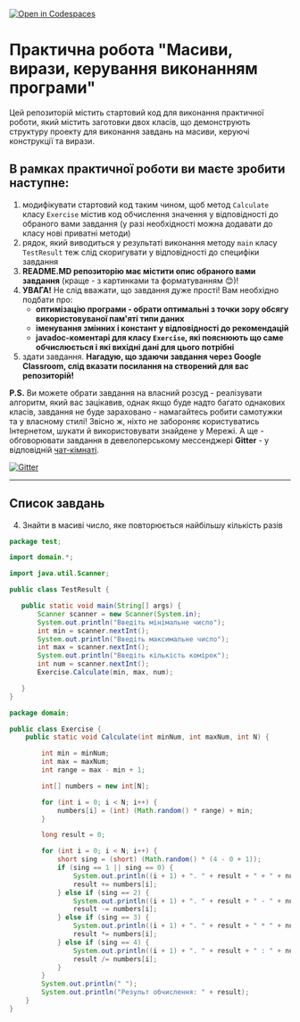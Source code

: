 [![Open in Codespaces](https://classroom.github.com/assets/launch-codespace-f4981d0f882b2a3f0472912d15f9806d57e124e0fc890972558857b51b24a6f9.svg)](https://classroom.github.com/open-in-codespaces?assignment_repo_id=10196756)
# Практична робота "Масиви, вирази, керування виконанням програми"

Цей репозиторій містить стартовий код для виконання практичної роботи, який містить заготовки двох класів, що демонструють структуру проекту для виконання завдань на масиви, керуючі конструкції та вирази.

## В рамках практичної роботи ви маєте зробити наступне:
1. модифікувати стартовий код таким чином, щоб метод ```Calculate``` класу ```Exercise``` містив код обчислення значення у відповідності до обраного вами завдання (у разі необхідності можна додавати до класу нові приватні методи)
2. рядок, який виводиться у результаті виконання методу ```main``` класу ```TestResult``` теж слід скоригувати у відповідності до специфіки завдання
3. **README.MD репозиторію має містити опис обраного вами завдання** (краще - з картинками та форматуванням :blush:)!
4. **УВАГА!** Не слід вважати, що завдання дуже прості! Вам необхідно подбати про:
    * **оптимізацію програми - обрати оптимальні з точки зору обсягу використовуваної пам'яті типи даних**
    * **іменування змінних і констант у відповідності до рекомендацій**
    * **javadoc-коментарі для класу ```Exercise```, які пояснюють що саме обчислюється і які вихідні дані для цього потрібні**
5. здати завдання. **Нагадую, що здаючи завдання через Google Classroom, слід вказати посилання на створений для вас репозиторій!**

**P.S.** Ви можете обрати завдання на власний розсуд - реалізувати алгоритм, який вас зацікавив, однак якщо буде надто багато однакових класів, завдання не буде зараховано - намагайтесь робити самотужки та у власному стилі! Звісно ж, ніхто не забороняє користуватись Інтернетом, шукати й використовувати знайдене у Мережі. А ще - обговорювати завдання в девелоперському мессенджері **Gitter** - у відповідній [чат-кімнаті](https://gitter.im/PPC-SE-2020/OOP?utm_source=share-link&utm_medium=link&utm_campaign=share-link).

[![Gitter](https://badges.gitter.im/PPC-SE-2020/OOP.svg)](https://gitter.im/PPC-SE-2020/OOP?utm_source=badge&utm_medium=badge&utm_campaign=pr-badge)

----

## Список завдань
4. Знайти в масиві число, яке повторюється найбільшу кількість разів

 ```java
package test;

import domain.*;

import java.util.Scanner;

public class TestResult {

    public static void main(String[] args) {
        Scanner scanner = new Scanner(System.in);
        System.out.println("Введіть мінімальне число");
        int min = scanner.nextInt();
        System.out.println("Введіть максимальне число");
        int max = scanner.nextInt();
        System.out.println("Введіть кількість комірок");
        int num = scanner.nextInt();
        Exercise.Calculate(min, max, num);

    }
}
```
```java
package domain;

public class Exercise {
    public static void Calculate(int minNum, int maxNum, int N) {

        int min = minNum;
        int max = maxNum;
        int range = max - min + 1;

        int[] numbers = new int[N];

        for (int i = 0; i < N; i++) {
            numbers[i] = (int) (Math.random() * range) + min;
        }

        long result = 0;

        for (int i = 0; i < N; i++) {
            short sing = (short) (Math.random() * (4 - 0 + 1));
            if (sing == 1 || sing == 0) {
                System.out.println((i + 1) + ". " + result + " + " + numbers[i]);
                result += numbers[i];
            } else if (sing == 2) {
                System.out.println((i + 1) + ". " + result + " - " + numbers[i]);
                result -= numbers[i];
            } else if (sing == 3) {
                System.out.println((i + 1) + ". " + result + " * " + numbers[i]);
                result *= numbers[i];
            } else if (sing == 4) {
                System.out.println((i + 1) + ". " + result + " : " + numbers[i]);
                result /= numbers[i];
            }
        }
        System.out.println(" ");
        System.out.println("Результ обчислення: " + result);
    }
}
```
